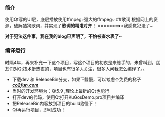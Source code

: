 ﻿### 简介
使用Qt写的UI层，底层播放使用ffmpeg~强大的ffmpeg~
##歌词
根据网上的资源，破解酷狗歌词，并实现了**歌词的精准对齐**！ ========>>我感觉犯法了~

****对于犯法这件事，我在我的blog已声明了，不怕被查水表了~****

### 编译运行 
时隔4年，再来补充一下这个项目，写这个项目的初衷是来练手的，未曾料到，朋友们对Qt技术挺热衷的，项目也有很多人关注，很多人问我怎么编译了。。
- 下载dev 和 ReleaseBin分支，如果下载慢，可以考虑个免费的梯子[***co2fun.com***](co2fun.com)
- 当时的开发环境为：Qt5.9 ,理论上最新的Qt也能行
- 打开dev的代码，使用Qt打开KuGouDemo.pro项目并编译
- 把ReleaseBin内容放到项目的build路径下！
- Qt再运行项目，即可成功！
